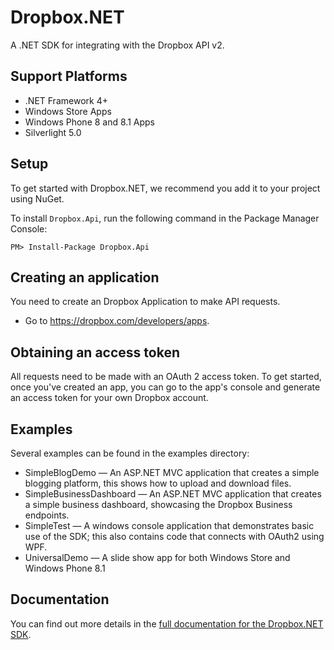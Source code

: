 # Dropbox.NET

A .NET SDK for integrating with the Dropbox API v2.

## Support Platforms
 - .NET Framework 4+
 - Windows Store Apps
 - Windows Phone 8 and 8.1 Apps
 - Silverlight 5.0

## Setup

To get started with Dropbox.NET, we recommend you add it to your project using NuGet.

To install `Dropbox.Api`, run the following command in the Package Manager Console:

```PM> Install-Package Dropbox.Api```

## Creating an application

You need to create an Dropbox Application to make API requests.

- Go to https://dropbox.com/developers/apps.

## Obtaining an access token

All requests need to be made with an OAuth 2 access token. To get started, once
you've created an app, you can go to the app's console and generate an access
token for your own Dropbox account.

## Examples

Several examples can be found in the examples directory:
* SimpleBlogDemo — An ASP.NET MVC application that creates a simple blogging
  platform, this shows how to upload and download files.
* SimpleBusinessDashboard — An ASP.NET MVC application that creates a simple business
  dashboard, showcasing the Dropbox Business endpoints.
* SimpleTest — A windows console application that demonstrates basic use of the SDK;
  this also contains code that connects with OAuth2 using WPF.
* UniversalDemo — A slide show app for both Windows Store and
  Windows Phone 8.1

## Documentation

You can find out more details in the [full documentation for the Dropbox.NET SDK](http://dropbox.github.io/dropbox-sdk-dotnet/html/R_Project_DotNetApiDocumentation.htm).
